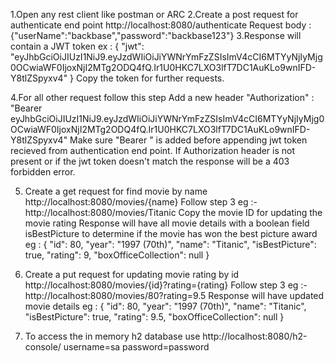 1.Open any rest client like postman or ARC
2.Create a post request for authenticate end point http://localhost:8080/authenticate 
    Request body : {"userName":"backbase","password":"backbase123"}
3.Response will contain a JWT token ex :
{
"jwt": "eyJhbGciOiJIUzI1NiJ9.eyJzdWIiOiJiYWNrYmFzZSIsImV4cCI6MTYyNjIyMjg0OCwiaWF0IjoxNjI2MTg2ODQ4fQ.Ir1U0HKC7LXO3lfT7DC1AuKLo9wnIFD-Y8tlZSpyxv4"
}
Copy the token for further requests.

4.For all other request follow this step
    Add a new header "Authorization" : "Bearer eyJhbGciOiJIUzI1NiJ9.eyJzdWIiOiJiYWNrYmFzZSIsImV4cCI6MTYyNjIyMjg0OCwiaWF0IjoxNjI2MTg2ODQ4fQ.Ir1U0HKC7LXO3lfT7DC1AuKLo9wnIFD-Y8tlZSpyxv4"
    Make sure "Bearer " is added before appending jwt token recieved from authentication end point.
    If Authorization header is not present or if the jwt token doesn't match the response will be a 403 forbidden error.

5. Create a get request for find movie by name http://localhost:8080/movies/{name}
    Follow step 3 
   eg :-  http://localhost:8080/movies/Titanic
   Copy the movie ID for updating the movie rating
   Response will have all movie details with a boolean field isBestPicture to determine if the movie has won the best picture award
   eg : {
   "id": 80,
   "year": "1997 (70th)",
   "name": "Titanic",
   "isBestPicture": true,
   "rating": 9,
   "boxOfficeCollection": null
   }
   
6. Create a put request for updating movie rating by id http://localhost:8080/movies/{id}?rating={rating}
   Follow step 3
    eg :- http://localhost:8080/movies/80?rating=9.5
   Response will have updated movie details
   eg : 
   {
   "id": 80,
   "year": "1997 (70th)",
   "name": "Titanic",
   "isBestPicture": true,
   "rating": 9.5,
   "boxOfficeCollection": null
   }
   
7. To access the in memory h2 database use  http://localhost:8080/h2-console/
   username=sa
   password=password 